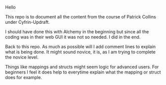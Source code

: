 Hello

This repo is to document all the content from the course of Patrick Collins under Cyfrin-Updraft.

I should have done this with Alchemy in the beginning but since all the coding was in their web GUI it was not so needed.
I did in the end.

Back to this repo. As much as possible will I add comment lines to explain what is being done. 
It might sound novice, it is, as I am trying to complete the novice level.

Things like mappings and structs might seem logic for advanced users. For beginners I feel it does help to everytime explain what 
the mapping or struct does for example. 

